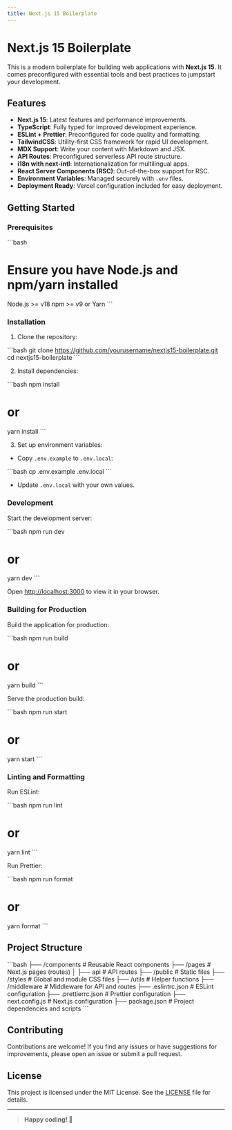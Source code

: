 ```yaml
---
title: Next.js 15 Boilerplate
---
```


# Next.js 15 Boilerplate

This is a modern boilerplate for building web applications with **Next.js 15**. It comes preconfigured with essential tools and best practices to jumpstart your development.

## Features

- **Next.js 15**: Latest features and performance improvements.
- **TypeScript**: Fully typed for improved development experience.
- **ESLint + Prettier**: Preconfigured for code quality and formatting.
- **TailwindCSS**: Utility-first CSS framework for rapid UI development.
- **MDX Support**: Write your content with Markdown and JSX.
- **API Routes**: Preconfigured serverless API route structure.
- **i18n with next-intl**: Internationalization for multilingual apps.
- **React Server Components (RSC)**: Out-of-the-box support for RSC.
- **Environment Variables**: Managed securely with `.env` files.
- **Deployment Ready**: Vercel configuration included for easy deployment.

## Getting Started

### Prerequisites

\`\`\`bash
# Ensure you have Node.js and npm/yarn installed
Node.js >= v18
npm >= v9 or Yarn
\`\`\`

### Installation

1. Clone the repository:

\`\`\`bash
git clone https://github.com/yourusername/nextjs15-boilerplate.git
cd nextjs15-boilerplate
\`\`\`

2. Install dependencies:

\`\`\`bash
npm install
# or
yarn install
\`\`\`

3. Set up environment variables:

- Copy `.env.example` to `.env.local`:

\`\`\`bash
cp .env.example .env.local
\`\`\`

- Update `.env.local` with your own values.

### Development

Start the development server:

\`\`\`bash
npm run dev
# or
yarn dev
\`\`\`

Open [http://localhost:3000](http://localhost:3000) to view it in your browser.

### Building for Production

Build the application for production:

\`\`\`bash
npm run build
# or
yarn build
\`\`\`

Serve the production build:

\`\`\`bash
npm run start
# or
yarn start
\`\`\`

### Linting and Formatting

Run ESLint:

\`\`\`bash
npm run lint
# or
yarn lint
\`\`\`

Run Prettier:

\`\`\`bash
npm run format
# or
yarn format
\`\`\`

## Project Structure

\`\`\`bash
├── /components        # Reusable React components
├── /pages             # Next.js pages (routes)
│   ├── api            # API routes
├── /public            # Static files
├── /styles            # Global and module CSS files
├── /utils             # Helper functions
├── /middleware        # Middleware for API and routes
├── .eslintrc.json     # ESLint configuration
├── .prettierrc.json   # Prettier configuration
├── next.config.js     # Next.js configuration
├── package.json       # Project dependencies and scripts
\`\`\`

## Contributing

Contributions are welcome! If you find any issues or have suggestions for improvements, please open an issue or submit a pull request.

## License

This project is licensed under the MIT License. See the [LICENSE](LICENSE) file for details.

---

> **Happy coding! 🚀**

